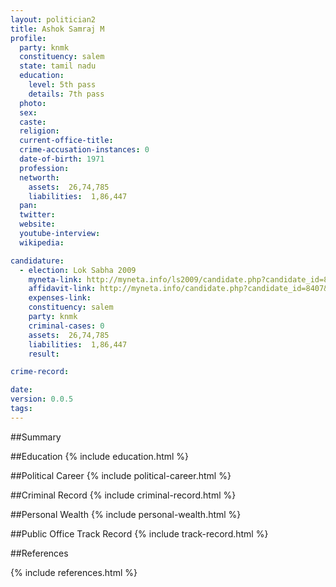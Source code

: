 ```yaml
---
layout: politician2
title: Ashok Samraj M
profile: 
  party: knmk
  constituency: salem
  state: tamil nadu
  education: 
    level: 5th pass
    details: 7th pass
  photo: 
  sex: 
  caste: 
  religion: 
  current-office-title: 
  crime-accusation-instances: 0
  date-of-birth: 1971
  profession: 
  networth: 
    assets:  26,74,785
    liabilities:  1,86,447
  pan: 
  twitter: 
  website: 
  youtube-interview: 
  wikipedia: 

candidature: 
  - election: Lok Sabha 2009
    myneta-link: http://myneta.info/ls2009/candidate.php?candidate_id=8407
    affidavit-link: http://myneta.info/candidate.php?candidate_id=8407&scan=original
    expenses-link: 
    constituency: salem 
    party: knmk
    criminal-cases: 0
    assets:  26,74,785
    liabilities:  1,86,447
    result:  

crime-record: 

date: 
version: 0.0.5
tags: 
---
```

##Summary


##Education
{% include education.html %}


##Political Career
{% include political-career.html %}


##Criminal Record
{% include criminal-record.html %}


##Personal Wealth
{% include personal-wealth.html %}


##Public Office Track Record
{% include track-record.html %}


##References


{% include references.html %}
